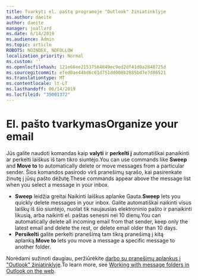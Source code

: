 ```yaml
---
title: Tvarkyti el. paštą programoje "Outlook" žiniatinklyje
ms.author: daeite
author: daeite
manager: joallard
ms.date: 6/14/2019
ms.audience: Admin
ms.topic: article
ROBOTS: NOINDEX, NOFOLLOW
localization_priority: Normal
ms.custom: ''
ms.openlocfilehash: 121e66ee21537564849ec9ed2df41d0a2848725d
ms.sourcegitcommit: efed0ae44bd6c61d751dd008b2885bd7e7d86521
ms.translationtype: MT
ms.contentlocale: lt-LT
ms.lasthandoff: 06/14/2019
ms.locfileid: "35001372"
---
```

# <a name="organize-your-email"></a><span data-ttu-id="bc9c4-102">El. pašto tvarkymas</span><span class="sxs-lookup"><span data-stu-id="bc9c4-102">Organize your email</span></span>

<span data-ttu-id="bc9c4-103">Jūs galite naudoti komandas kaip **valyti** ir **perkelti į** automatiškai panaikinti ar perkelti laiškus iš tam tikro siuntėjo.</span><span class="sxs-lookup"><span data-stu-id="bc9c4-103">You can use commands like **Sweep** and **Move to** to automatically delete or move messages from a particular sender.</span></span> <span data-ttu-id="bc9c4-104">Šios komandos pasirodo virš pranešimų sąrašo, kai pasirenkate žinutę į jūsų pašto dėžutę.</span><span class="sxs-lookup"><span data-stu-id="bc9c4-104">These commands appear above the message list when you select a message in your inbox.</span></span>

- <span data-ttu-id="bc9c4-105">**Sweep** leidžia greitai Naikinti laiškus aplanke Gauta.</span><span class="sxs-lookup"><span data-stu-id="bc9c4-105">**Sweep** lets you quickly delete messages in your inbox.</span></span> <span data-ttu-id="bc9c4-106">Galite automatiškai naikinti visus laiškų iš šio siuntėjo, nuolat tik naujausias elektroninio pašto ir panaikinti likusią, arba naikinti el. paštas senesni nei 10 dienų.</span><span class="sxs-lookup"><span data-stu-id="bc9c4-106">You can automatically delete all incoming email from that sender, keep only the latest email and delete the rest, or delete email older than 10 days.</span></span>
- <span data-ttu-id="bc9c4-107">**Persikelti** galite perkelti pranešimą tam tikrą pranešimą į kitą aplanką.</span><span class="sxs-lookup"><span data-stu-id="bc9c4-107">**Move to** lets you move a message a specific message to another folder.</span></span>

<span data-ttu-id="bc9c4-108">Norėdami sužinoti daugiau, peržiūrėkite [darbo su pranešimų aplankus į "Outlook" žiniatinklyje](https://support.office.com/article/ae0f10d6-54e7-4f29-acd3-78cdc3fdcb9f).</span><span class="sxs-lookup"><span data-stu-id="bc9c4-108">To learn more, see [Working with message folders in Outlook on the web](https://support.office.com/article/ae0f10d6-54e7-4f29-acd3-78cdc3fdcb9f).</span></span>